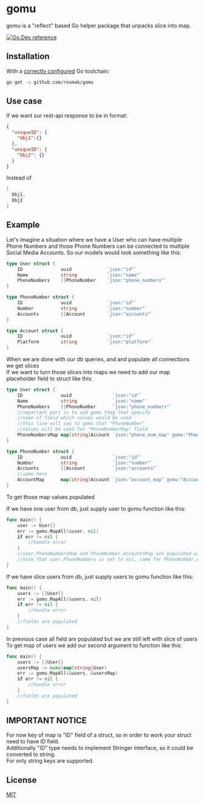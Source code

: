 # gomu

gomu is a "reflect" based Go helper package that unpacks slice into map. 

[![Go.Dev reference](https://img.shields.io/badge/go.dev-reference-blue?logo=go&logoColor=white)](https://pkg.go.dev/github.com/rosmak/gomu)



## Installation

With a [correctly configured](https://golang.org/doc/install#testing) Go toolchain:

```sh
go get -u github.com/rosmak/gomu
```

## Use case

If we want our rest-api response to be in format:

```json
{
  "uniqueID": {
    "Obj1":{}   
  },
  "uniqueID": {
    "Obj2": {} 
  }
}
```
Instead of

```go
[
  Obj1,
  Obj2
]
```
## Example

Let's imagine a situation where we have a User who can have multiple Phone Numbers and those Phone Numbers can be connected to multiple Social Media Accounts. So our models would look something like this:

```go
type User struct {
    ID              uuid             `json:"id"`
    Name            string           `json:"name"`
    PhoneNumbers    []PhoneNumber    `json:"phone_numbers"`
}

type PhoneNumber struct {
    ID              uuid             `json:"id"`
    Number          string           `json:"number"`
    Accounts        []Account        `json:"accounts"`
}

type Account struct {
    ID              uuid             `json:"id"`
    Platform        string           `json:"platform"`
}
```

When we are done with our db queries, and and populate all connections we get slices  
If we want to turn those slices into maps we need to add our map placeholder field to struct like this:

```go
type User struct {
    ID              uuid               `json:"id"`
    Name            string             `json:"name"`
    PhoneNumbers    []PhoneNumber      `json:"phone_numbers"`
    //important part is to add gomu thag that specify 
    //name of field which values would be used 
    //this line will say to gomu that "PhoneNumber" 
    //values will be used for "PhoneNumberMap" field
    PhoneNumbersMap map[string]Account `json:"phone_num_map" gomu:"PhoneNumbers"`
}

type PhoneNumber struct {
    ID              uuid               `json:"id"`
    Number          string             `json:"number"`
    Accounts        []Account          `json:"accounts"`
    //same here
    AccountMap      map[string]Account `json:"account_map" gomu:"Accounts"`
}

```

To get those map values populated  

If we have one user from db, just supply user to gomu function like this: 

```go
func main() {
    user := User{}
    err := gomu.MapAll(&user, nil)
    if err != nil {
        //handle error
    }
    //user.PhoneNumbersMap and PhoneNumber.AccountsMap are populated with walues
    //note that user.PhoneNumbers is set to nil, same for PhoneNumber.Accounts
}

```

If we have slice users from db, just supply users to gomu function like this: 

```go
func main() {
    users := []User{}
    err := gomu.MapAll(&users, nil)
    if err != nil {
        //handle error
    }
    //fields are populated 
}

```


In previous case all field are populated but we are still left with slice of users  
To get map of users we add our second argument to function like this:
```go
func main() {
    users := []User{}
    usersMap := make(map[string]User)
    err := gomu.MapAll(&users, &usersMap)
    if err != nil {
        //handle error
    }
    //fields are populated 
}

```

## IMPORTANT NOTICE

For now key of map is "ID" field of a struct, so in order to work your struct need to have ID field.  
Additionally "ID" type needs to implement Stringer interface, so it could be converted to string.  
For only string keys are supported.

## License
[MIT](https://choosealicense.com/licenses/mit/)
